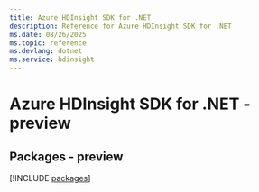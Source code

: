 ```yaml
---
title: Azure HDInsight SDK for .NET
description: Reference for Azure HDInsight SDK for .NET
ms.date: 08/26/2025
ms.topic: reference
ms.devlang: dotnet
ms.service: hdinsight
---
```

# Azure HDInsight SDK for .NET - preview
## Packages - preview
[!INCLUDE [packages](hdinsight-index.md)]